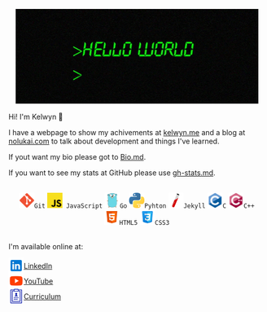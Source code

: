 <center>

![t](./assets/hello-world.gif)

</center>

Hi! I'm Kelwyn 👋

I have a webpage to show my achivements at [kelwyn.me](https://kelwynoliveira.github.io/Portfolio/) and a blog at [nolukai.com](https://kelwynoliveira.github.io/nolukai/) to talk about development and things I've learned.

If yout want my bio please got to [Bio.md](Bio.md).

If you want to see my stats at GitHub please use [gh-stats.md](gh-stats.md).

<br/>

<center>
<code style="white-space: nowrap;"><img height="30" alt="Git" src="./assets/git.svg">Git</code>
<code style="white-space: nowrap;"><img height="30" alt="JavaScript" src="./assets/javascript.svg"> JavaScript</code>
<code style="white-space: nowrap;"><img height="30" alt="Go" src="./assets/go.svg">Go</code>  
<code style="white-space: nowrap;"><img height="30" alt="Python" src="./assets/python.svg">Pyhton</code>    
<code style="white-space: nowrap;"><img height="30" alt="Jekyl" src="./assets/jekyll.svg">Jekyll</code>
<code style="white-space: nowrap;"><img height="30" alt="C" src="./assets/c.svg">C</code>
<code style="white-space: nowrap;"><img height="30" alt="Cpp" src="./assets/cpp.svg">C++</code>
<code style="white-space: nowrap;"><img height="30" alt="HTML" src="./assets/html.svg">HTML5</code>
<code style="white-space: nowrap;"><img height="30" alt="CSS" src="./assets/css.svg">CSS3</code>
</center>

<br/>

I'm available online at:

<a href="https://www.linkedin.com/in/kelwynoliveira/" style="display:flex; align-items: center;">
  <img alt="Kelwyn Oliveira | LinkedIn" width="30px" src="./assets/linkedin.svg" /><span>LinkedIn</span></code>
</a>

<a href="https://youtube.com/@nolukai" style="display:flex; align-items: center;">
  <img alt="Kelwyn Oliveira | YouTube" width="30px" src="./assets/youtube.svg" /><span>YouTube</span>
</a>

<a href="https://kelwynoliveira.github.io/Portfolio/curriculum/"  style="display:flex; align-items: center;">
  <img alt="Kelwyn Oliveira | Curriculum" width="30px" src="./assets/curriculum.svg"/><span>Curriculum</span>
</a>
